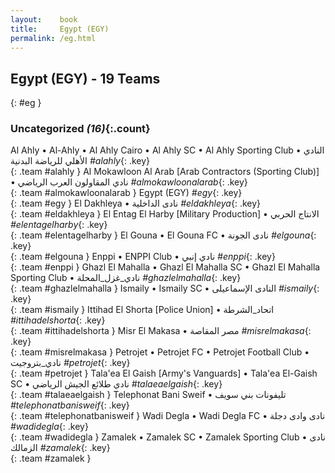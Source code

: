 ```yaml
---
layout:    book
title:     Egypt (EGY)
permalink: /eg.html
---
```


## Egypt (EGY) - 19 Teams
{: #eg }









### Uncategorized _(16)_{:.count}

Al Ahly • Al-Ahly • Al Ahly Cairo • Al Ahly SC • Al Ahly Sporting Club • النادي الأهلي للرياضة البدنية   _#alahly_{: .key} <br>
{: .team #alahly }
Al Mokawloon Al Arab [Arab Contractors (Sporting Club)] • نادي المقاولون العرب الرياضي   _#almokawloonalarab_{: .key} <br>
{: .team #almokawloonalarab }
Egypt  (EGY)  _#egy_{: .key} <br>
{: .team #egy }
El Dakhleya • نادى الداخلية   _#eldakhleya_{: .key} <br>
{: .team #eldakhleya }
El Entag El Harby [Military Production] • الانتاج الحربي‎   _#elentagelharby_{: .key} <br>
{: .team #elentagelharby }
El Gouna • El Gouna FC • نادى الجونة   _#elgouna_{: .key} <br>
{: .team #elgouna }
Enppi • ENPPI Club • نادي إنبي   _#enppi_{: .key} <br>
{: .team #enppi }
Ghazl El Mahalla • Ghazl El Mahalla SC • Ghazl El Mahalla Sporting Club • نادي_غزل_المحلة   _#ghazlelmahalla_{: .key} <br>
{: .team #ghazlelmahalla }
Ismaily • Ismaily SC • النادى الإسماعيلى   _#ismaily_{: .key} <br>
{: .team #ismaily }
Ittihad El Shorta [Police Union] • اتحاد_الشرطة   _#ittihadelshorta_{: .key} <br>
{: .team #ittihadelshorta }
Misr El Makasa • مصر المقاصة   _#misrelmakasa_{: .key} <br>
{: .team #misrelmakasa }
Petrojet • Petrojet FC • Petrojet Football Club • نادي_بتروجيت   _#petrojet_{: .key} <br>
{: .team #petrojet }
Tala'ea El Gaish [Army's Vanguards] • Tala'ea El-Gaish SC • نادي طلائع الجيش الرياضي   _#talaeaelgaish_{: .key} <br>
{: .team #talaeaelgaish }
Telephonat Bani Sweif • تليفونات بني سويف   _#telephonatbanisweif_{: .key} <br>
{: .team #telephonatbanisweif }
Wadi Degla • Wadi Degla FC • نادى وادى دجلة   _#wadidegla_{: .key} <br>
{: .team #wadidegla }
Zamalek • Zamalek SC • Zamalek Sporting Club • نادى الزمالك   _#zamalek_{: .key} <br>
{: .team #zamalek }


 
